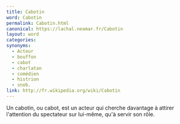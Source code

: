 ```yaml
---
title: Cabotin
word: Cabotin
permalink: Cabotin.html
canonical: https://lachal.neamar.fr/Cabotin
layout: word
categories:
synonyms:
  - Acteur
  - bouffon
  - cabot
  - charlatan
  - comédien
  - histrion
  - snob.
link: http://fr.wikipedia.org/wiki/Cabotin
---
```


Un cabotin, ou cabot, est un acteur qui cherche davantage à attirer l'attention du spectateur sur lui-même, qu'à servir son rôle.

